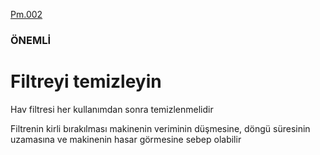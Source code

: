 [Pm.002](../pict/Pm.002.svg)

### ÖNEMLİ

# Filtreyi temizleyin

Hav filtresi her kullanımdan sonra temizlenmelidir

Filtrenin kirli bırakılması makinenin veriminin düşmesine, döngü süresinin uzamasına ve makinenin hasar görmesine sebep olabilir

